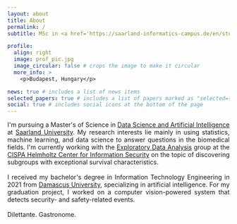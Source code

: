 ```yaml
---
layout: about
title: About
permalink: /
subtitle: MSc in <a href='https://saarland-informatics-campus.de/en/studium-studies/data-science-and-artificial-intelligence-master/'>DSAI</a> @ <a href='https://www.uni-saarland.de/en/home.html'>UdS</a> | Research Assistant @ <a href='https://cispa.de'>CISPA</a> | Software Dev. @ <a href='https://www.intex.de/'>INTEX</a>

profile:
  align: right
  image: prof_pic.jpg
  image_circular: false # crops the image to make it circular
  more_info: >
    <p>Budapest, Hungary</p>

news: true # includes a list of news items
selected_papers: true # includes a list of papers marked as "selected={true}"
social: true # includes social icons at the bottom of the page
---
```


<p style="text-align: justify;">
I'm pursuing a Master's of Science in <a href='https://saarland-informatics-campus.de/en/studium-studies/data-science-and-artificial-intelligence-master/'>Data Science and Artificial Intelligence</a> at <a href='https://www.uni-saarland.de/en/home.html'>Saarland University</a>. My research interests lie mainly in using statistics, machine learning, and data science to answer questions in the biomedical fields. I'm currently working with the <a href='https://eda.rg.cispa.io'>Exploratory Data Analysis</a> group at the <a href='https://cispa.de'>CISPA Helmholtz Center for Information Security</a> on the topic of discovering subgroups with exceptional survival characteristics.
<br><br>
I received my bachelor's degree in Information Technology Engineering in 2021 from <a href='https://www.damascusuniversity.edu.sy/index.php?lang=2'>Damascus University</a>, specializing in artificial intelligence. For my graduation project, I worked on a computer vision-powered system that detects security- and safety-related events.
<br><br>
Dilettante. Gastronome.

<p>

